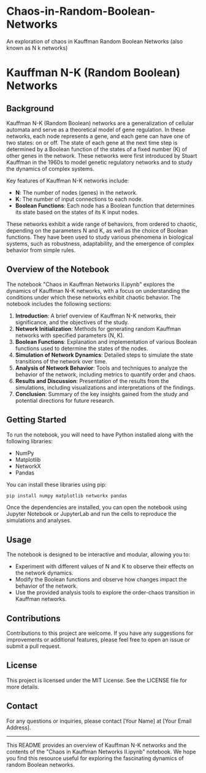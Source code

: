 # Chaos-in-Random-Boolean-Networks
An exploration of chaos in Kauffman Random Boolean Networks (also known as N k networks)


# Kauffman N-K (Random Boolean) Networks

## Background

Kauffman N-K (Random Boolean) networks are a generalization of cellular automata and serve as a theoretical model of gene regulation. In these networks, each node represents a gene, and each gene can have one of two states: on or off. The state of each gene at the next time step is determined by a Boolean function of the states of a fixed number (K) of other genes in the network. These networks were first introduced by Stuart Kauffman in the 1960s to model genetic regulatory networks and to study the dynamics of complex systems.

Key features of Kauffman N-K networks include:
- **N**: The number of nodes (genes) in the network.
- **K**: The number of input connections to each node.
- **Boolean Functions**: Each node has a Boolean function that determines its state based on the states of its K input nodes.

These networks exhibit a wide range of behaviors, from ordered to chaotic, depending on the parameters N and K, as well as the choice of Boolean functions. They have been used to study various phenomena in biological systems, such as robustness, adaptability, and the emergence of complex behavior from simple rules.

## Overview of the Notebook

The notebook "Chaos in Kauffman Networks II.ipynb" explores the dynamics of Kauffman N-K networks, with a focus on understanding the conditions under which these networks exhibit chaotic behavior. The notebook includes the following sections:

1. **Introduction**: A brief overview of Kauffman N-K networks, their significance, and the objectives of the study.
2. **Network Initialization**: Methods for generating random Kauffman networks with specified parameters (N, K).
3. **Boolean Functions**: Explanation and implementation of various Boolean functions used to determine the states of the nodes.
4. **Simulation of Network Dynamics**: Detailed steps to simulate the state transitions of the network over time.
5. **Analysis of Network Behavior**: Tools and techniques to analyze the behavior of the network, including metrics to quantify order and chaos.
6. **Results and Discussion**: Presentation of the results from the simulations, including visualizations and interpretations of the findings.
7. **Conclusion**: Summary of the key insights gained from the study and potential directions for future research.

## Getting Started

To run the notebook, you will need to have Python installed along with the following libraries:
- NumPy
- Matplotlib
- NetworkX
- Pandas

You can install these libraries using pip:
```bash
pip install numpy matplotlib networkx pandas
```

Once the dependencies are installed, you can open the notebook using Jupyter Notebook or JupyterLab and run the cells to reproduce the simulations and analyses.

## Usage

The notebook is designed to be interactive and modular, allowing you to:
- Experiment with different values of N and K to observe their effects on the network dynamics.
- Modify the Boolean functions and observe how changes impact the behavior of the network.
- Use the provided analysis tools to explore the order-chaos transition in Kauffman networks.

## Contributions

Contributions to this project are welcome. If you have any suggestions for improvements or additional features, please feel free to open an issue or submit a pull request.

## License

This project is licensed under the MIT License. See the LICENSE file for more details.

## Contact

For any questions or inquiries, please contact [Your Name] at [Your Email Address].

---

This README provides an overview of Kauffman N-K networks and the contents of the "Chaos in Kauffman Networks II.ipynb" notebook. We hope you find this resource useful for exploring the fascinating dynamics of random Boolean networks.
